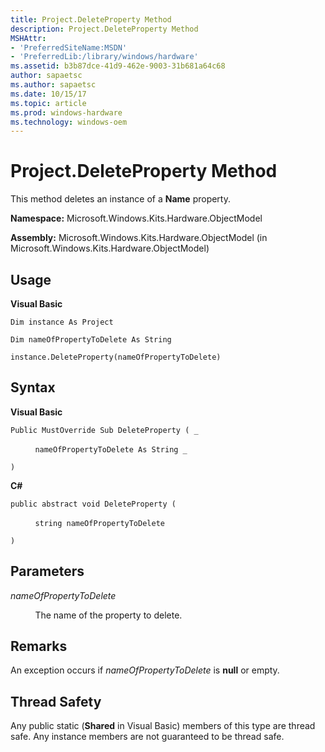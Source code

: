 ```yaml
---
title: Project.DeleteProperty Method
description: Project.DeleteProperty Method
MSHAttr:
- 'PreferredSiteName:MSDN'
- 'PreferredLib:/library/windows/hardware'
ms.assetid: b3b87dce-41d9-462e-9003-31b681a64c68
author: sapaetsc
ms.author: sapaetsc
ms.date: 10/15/17
ms.topic: article
ms.prod: windows-hardware
ms.technology: windows-oem
---
```


# Project.DeleteProperty Method


This method deletes an instance of a **Name** property.

**Namespace:** Microsoft.Windows.Kits.Hardware.ObjectModel

**Assembly:** Microsoft.Windows.Kits.Hardware.ObjectModel (in Microsoft.Windows.Kits.Hardware.ObjectModel)

## <span id="Usage"></span><span id="usage"></span><span id="USAGE"></span>Usage


**Visual Basic**

`Dim instance As Project`

`Dim nameOfPropertyToDelete As String`

`instance.DeleteProperty(nameOfPropertyToDelete)`

## <span id="Syntax"></span><span id="syntax"></span><span id="SYNTAX"></span>Syntax


**Visual Basic**

`Public MustOverride Sub DeleteProperty ( _`

          `nameOfPropertyToDelete As String _`

`)`

**C#**

`public abstract void DeleteProperty (`

          `string nameOfPropertyToDelete`

`)`

## <span id="Parameters"></span><span id="parameters"></span><span id="PARAMETERS"></span>Parameters


*nameOfPropertyToDelete*

          The name of the property to delete.

## <span id="Remarks"></span><span id="remarks"></span><span id="REMARKS"></span>Remarks


An exception occurs if *nameOfPropertyToDelete* is **null** or empty.

## <span id="Thread_Safety"></span><span id="thread_safety"></span><span id="THREAD_SAFETY"></span>Thread Safety


Any public static (**Shared** in Visual Basic) members of this type are thread safe. Any instance members are not guaranteed to be thread safe.

 

 







